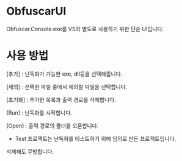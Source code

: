 # ObfuscarUI

Obfuscar.Console.exe를 VS와 별도로 사용하기 위한 단순 UI입니다.

# 사용 방법

[추가] : 난독화가 가능한 exe, dll등을 선택해줍니다.

[제외] : 선택한 파일 중에서 제외할 파일을 선택합니다.

[초기화] : 추가한 목록과 출력 경로를 삭제합니다.

[Run] : 난독화를 시작합니다.

[Open] : 출력 경로의 폴더를 오픈합니다.



* Test 프로젝트는 난독화를 테스트하기 위해 임의로 만든 프로젝트입니다.

삭제해도 무방합니다.
